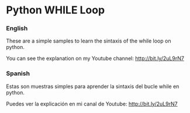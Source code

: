 # Python WHILE Loop

### English
These are a simple samples to learn the sintaxis of the while loop on python.

You can see the explanation on my Youtube channel:
http://bit.ly/2uL9rN7

### Spanish
Estas son muestras simples para aprender la sintaxis del bucle while en python. 

Puedes ver la explicación en mi canal de Youtube:
http://bit.ly/2uL9rN7
